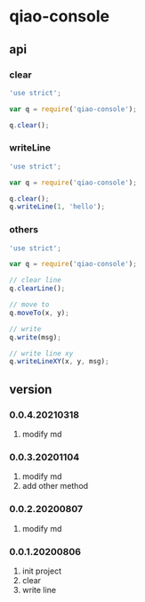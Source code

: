 # qiao-console

## api
### clear
```javascript
'use strict';

var q = require('qiao-console');

q.clear();
```

### writeLine
```javascript
'use strict';

var q = require('qiao-console');

q.clear();
q.writeLine(1, 'hello');
```

### others
```javascript
'use strict';

var q = require('qiao-console');

// clear line
q.clearLine();

// move to
q.moveTo(x, y);

// write
q.write(msg);

// write line xy
q.writeLineXY(x, y, msg);
```

## version
### 0.0.4.20210318
1. modify md

### 0.0.3.20201104
1. modify md
2. add other method

### 0.0.2.20200807
1. modify md

### 0.0.1.20200806
1. init project
2. clear
3. write line